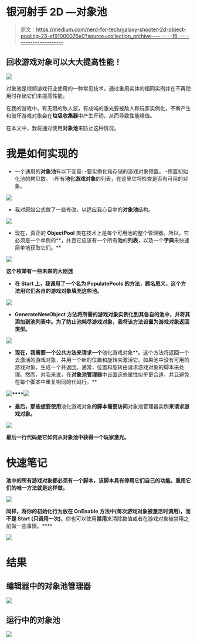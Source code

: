 # 银河射手 2D —对象池

> 原文：<https://medium.com/nerd-for-tech/galaxy-shooter-2d-object-pooling-23-ef91000076e0?source=collection_archive---------16----------------------->

## 回收游戏对象可以大大提高性能！

![](img/8c9a7fbb77ef8cae686a66dc99beac6f.png)

对象池是视频游戏行业使用的一种常见技术，通过重用实体的相同实例并在不再使用时存储它们来提高性能。

在我的游戏中，有无限的敌人波，有成吨的激光要被敌人和玩家实例化，不断产生和破坏游戏对象会在**垃圾收集器**中产生开销，从而导致性能峰值。

在本文中，我将通过使用**对象池**来防止这种情况。

# 我是如何实现的

*   一个通用的**对象池**有以下变量:
    -要实例化和存储的游戏对象预置。
    -预置初始化池的拷贝数。
    -所有**池化游戏对象**的列表，在这里它将检查是否有可用的对象。

![](img/c5447e97453c48138f9a4f50a4595b5f.png)

*   我对原始公式做了一些修改，以适应我心目中的**对象池**结构。

![](img/b97e7298d66ed359669126d257666d31.png)

*   现在，真正的 **ObjectPool** 类在技术上是每个可用池的整个管理器。所以，它必须是一个单例的**，并且它应该有一个所有**池**的**列表**，以及一个**字典**来快速简单地获取它们。**

**![](img/6b52d2faeb8eabe2825438d238ef7e33.png)**

**这个枚举有一些未来的大剧透**

*   **在 **Start** 上，我调用了一个名为 **PopulatePools** 的方法，顾名思义，这个方法用它们各自的游戏对象填充这些池。**

**![](img/a2a4bd6e8d93e3e28e8fa36efa61aaa0.png)**

*   ****GenerateNewObject** 方法将所需的游戏对象实例化到其各自的**池**中，并将其添加到**池列表**中。为了防止**池**耗尽游戏对象，我将该方法设置为游戏对象返回类型。**

**![](img/b74cbf283d2bb12914baf1a771686e20.png)**

*   **现在，我需要一个公共方法来请求一个**池化游戏对象**。这个方法将返回一个去激活的游戏对象，并用一个新的位置和旋转来激活它。如果池中没有可用的游戏对象，生成一个并返回。通常，位置和旋转由请求游戏对象的脚本来处理。然而，对我来说，在**对象池管理器**中设置这些属性似乎更合适，并且避免在每个脚本中重复相同的代码行。**

**![](img/90116de04a16e4749e74cec5f29874f9.png)****![](img/362b55ea8c5831a1a91f7cb86f56d65f.png)**

*   **最后，那些想要使用**池化游戏对象**的脚本需要访问**对象池管理器实例**来请求游戏对象。**

**![](img/0236d09970e2aece19490966ee206a48.png)**

**最后一行代码是它如何从对象池中获得一个玩家激光。**

# **快速笔记**

**池中的所有游戏对象都必须有一个脚本，该脚本具有停用它们自己的功能。重用它们的唯一方法就是这样做。**

**![](img/68ce46f9b61a82f45f6aa1878119b76d.png)**

**同样，将你的初始化行为放在 **OnEnable** 方法中(每次游戏对象被激活时调用)，而不是 **Start** (只调用一次)**。你也可以使用**禁用**来清除数值或者在游戏对象被禁用之前做一些事情。****

**![](img/18f01c91c59519a9d27cbb8c25313d53.png)**

# **结果**

## **编辑器中的对象池管理器**

**![](img/2dd609ac22dbba62395ffa517dae3e9c.png)**

## **运行中的对象池**

**![](img/2e7455467af74a84dae8f8c4f61eee27.png)**